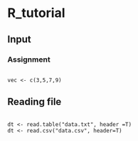 #  R_tutorial
## Input
### Assignment
<code>
vec <- c(3,5,7,9)
</code>
  
## Reading file
<code>
dt <- read.table("data.txt", header =T)
dt <- read.csv("data.csv", header=T)
</code>
